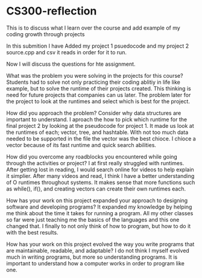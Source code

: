 # CS300-reflection
This is to discuss what I learn over the course and add example of my coding growth through projects

In this submition I have Added my project 1 psuedocode and my project 2 source.cpp and csv it reads in order for it to run.

Now I will discuss the questions for hte assignment.

What was the problem you were solving in the projects for this course?
Students had to solve not only practicing their coding ablitiy in life like example, but to solve the runtime of their projects created. 
This thinking is need for future projects that companies can us later. 
The problem later for the project to look at the runtimes and select which is best for the project.

How did you approach the problem? Consider why data structures are important to understand.
I aproach the how to pick which runtime for the final project 2 by looking at the pseudocode for project 1.
It made us look at the runtimes of each; vector, tree, and hashtable. With not too much data needed to be supported in the file the vector was the best chioce.
I chioce a vector because of its fast runtime and quick search abilities.

How did you overcome any roadblocks you encountered while going through the activities or project?
I at first really struggled with runtimes. After getting lost in reading, I would search online for videos to help explain it simplier.
After many videos and read, I think I have a better understanding of O runtimes throughout systems.
It makes sense that more functions such as while(), if(), and creating vectors can create their own runtimes each.

How has your work on this project expanded your approach to designing software and developing programs?
It expanded my knowledge by helping me think about the time it takes for running a program. All my other classes so far were just teaching me the basics of the
languages and this one changed that. I finally to not only think of how to program, but how to do it with the best results.

How has your work on this project evolved the way you write programs that are maintainable, readable, and adaptable?
I do not think I myself evolved much in writing programs, but more so understanding programs. 
It is important to understand how a computer works in order to program like one.
